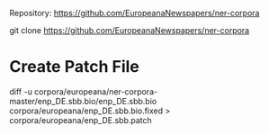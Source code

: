 Repository: https://github.com/EuropeanaNewspapers/ner-corpora

git clone https://github.com/EuropeanaNewspapers/ner-corpora


# Create Patch File
diff -u corpora/europeana/ner-corpora-master/enp_DE.sbb.bio/enp_DE.sbb.bio corpora/europeana/enp_DE.sbb.bio.fixed > corpora/europeana/enp_DE.sbb.patch